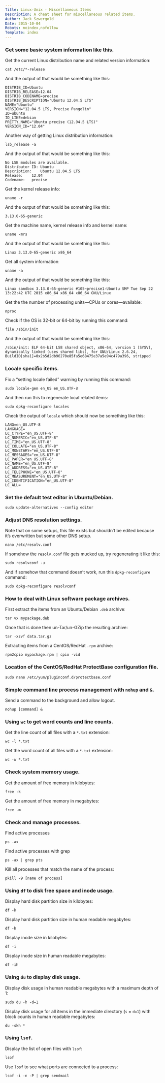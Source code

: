 ```yaml
---
Title: Linux-Unix - Miscellaneous Items
Description: A cheat sheet for miscellaneous related items.
Author: Jack Szwergold
Date: 2015-10-04
Robots: noindex,nofollow
Template: index
---
```


### Get some basic system information like this.

Get the current Linux distribution name and related version information:

    cat /etc/*-release

And the output of that would be something like this:

	DISTRIB_ID=Ubuntu
	DISTRIB_RELEASE=12.04
	DISTRIB_CODENAME=precise
	DISTRIB_DESCRIPTION="Ubuntu 12.04.5 LTS"
	NAME="Ubuntu"
	VERSION="12.04.5 LTS, Precise Pangolin"
	ID=ubuntu
	ID_LIKE=debian
	PRETTY_NAME="Ubuntu precise (12.04.5 LTS)"
	VERSION_ID="12.04"

Another way of getting Linux distribution information:

	lsb_release -a

And the output of that would be something like this:

	No LSB modules are available.
	Distributor ID:	Ubuntu
	Description:	Ubuntu 12.04.5 LTS
	Release:	12.04
	Codename:	precise

Get the kernel release info:

    uname -r

And the output of that would be something like this:

    3.13.0-65-generic

Get the machine name, kernel release info and kernel name:

    uname -mrs

And the output of that would be something like this:

    Linux 3.13.0-65-generic x86_64

Get all system information:

    uname -a

And the output of that would be something like this:

    Linux sandbox 3.13.0-65-generic #105~precise1-Ubuntu SMP Tue Sep 22 13:22:42 UTC 2015 x86_64 x86_64 x86_64 GNU/Linux

Get the the number of processing units—CPUs or cores—available:

    nproc

Check if the OS is 32-bit or 64-bit by running this command:

    file /sbin/init

And the output of that would be something like this:

	/sbin/init: ELF 64-bit LSB shared object, x86-64, version 1 (SYSV), dynamically linked (uses shared libs), for GNU/Linux 2.6.24, BuildID[sha1]=0x2b5d2db96270e85fa5e68475e37a5e94c479a396, stripped

### Locale specific items.

Fix a “setting locale failed” warning by running this command:

    sudo locale-gen en_US en_US.UTF-8

And then run this to regenerate local related items:

    sudo dpkg-reconfigure locales

Check the output of `locale` which should now be something like this:

	LANG=en_US.UTF-8
	LANGUAGE=
	LC_CTYPE="en_US.UTF-8"
	LC_NUMERIC="en_US.UTF-8"
	LC_TIME="en_US.UTF-8"
	LC_COLLATE="en_US.UTF-8"
	LC_MONETARY="en_US.UTF-8"
	LC_MESSAGES="en_US.UTF-8"
	LC_PAPER="en_US.UTF-8"
	LC_NAME="en_US.UTF-8"
	LC_ADDRESS="en_US.UTF-8"
	LC_TELEPHONE="en_US.UTF-8"
	LC_MEASUREMENT="en_US.UTF-8"
	LC_IDENTIFICATION="en_US.UTF-8"
	LC_ALL=

### Set the default test editor in Ubuntu/Debian.

    sudo update-alternatives --config editor

### Adjust DNS resolution settings.

Note that on some setups, this file exists but shouldn’t be edited because it’s overwritten but some other DNS setup.

    nano /etc/resolv.conf

If somehow the `resolv.conf` file gets mucked up, try regenerating it like this:

    sudo resolvconf -u

And if somehow that command doesn’t work, run this `dpkg-reconfigure` command:

    sudo dpkg-reconfigure resolvconf

### How to deal with Linux software package archives.

First extract the items from an Ubuntu/Debian `.deb` archive:

    tar vx mypackage.deb

Once that is done then un-Tar/un-GZip the resulting archive:

    tar -xzvf data.tar.gz

Extracting items from a CentOS/RedHat `.rpm` archive:

    rpm2cpio mypackage.rpm | cpio -vid

### Location of the CentOS/RedHat ProtectBase configuration file.

    sudo nano /etc/yum/pluginconf.d/protectbase.conf

### Simple command line process management with `nohup` and `&`.

Send a command to the background and allow logout.

    nohup [command] &

### Using `wc` to get word counts and line counts.

Get the line count of all files with a `*.txt` extension:

    wc -l *.txt

Get the word count of all files with a `*.txt` extension:

    wc -w *.txt

### Check system memory usage.

Get the amount of free memory in kilobytes:

    free -k

Get the amount of free memory in megabytes:

    free -m

### Check and manage processes.

Find active processes

    ps -ax

Find active processes with grep

    ps -ax | grep pts

Kill all processes that match the name of the process:

    pkill -9 [name of process]

### Using `df` to disk free space and inode usage.

Display hard disk partition size in kilobytes:

    df -k

Display hard disk partition size in human readable megabytes:

    df -h

Display inode size in kilobytes:

    df -i

Display inode size in human readable megabytes:

    df -ih

### Using `du` to display disk usage.

Display disk usage in human readable megabytes with a maximum depth of 1:

    sudo du -h -d=1

Display disk usage for all items in the immediate directory (`s` = `d=1`) with block counts in human readable megabytes:

    du -skh *

### Using `lsof`.

Display the list of open files with `lsof`:

    lsof

Use `losf` to see what ports are connected to a process:

    lsof -i -n -P | grep sendmail
